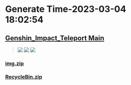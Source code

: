 # Generate Time-2023-03-04 18:02:54

## [Genshin_Impact_Teleport Main](https://github.com/Sam5440/Genshin_Impact_Teleport)

>![](https://komarev.com/ghpvc/?username=done439)
>![](https://komarev.com/ghpvc/?username=done438)
>![](https://komarev.com/ghpvc/?username=done437)

### [img.zip](https://raw.githubusercontent.com/Sam5440/Genshin_Impact_Teleport/download/OtherFile/img.zip)

### [RecycleBin.zip](https://raw.githubusercontent.com/Sam5440/Genshin_Impact_Teleport/download/OtherFile/RecycleBin.zip)

